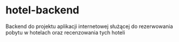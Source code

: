 # hotel-backend

Backend do projektu aplikacji internetowej służącej do rezerwowania pobytu w hotelach oraz recenzowania tych hoteli
